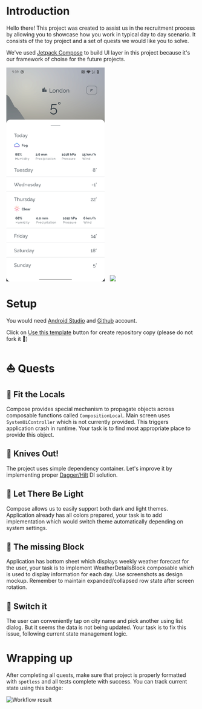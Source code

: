# Introduction
Hello there! This project was created to assist us in the recruitment process by allowing you to showcase how you work in typical day to day scenario. It consists of the toy project and a set of quests we would like you to solve.

We've used [Jetpack Compose](https://developer.android.com/jetpack/compose) to build UI layer in this project because it's our framework of choise for the future projects.

<img src="/results/screenshot_3.jpg" width="260">&emsp;<img src="/results/screenshot_4.gif" width="260">

# Setup
You would need [Android Studio](https://developer.android.com/studio) and [Github](https://github.com/signup) account. 

Click on [Use this template](https://docs.github.com/en/repositories/creating-and-managing-repositories/creating-a-repository-from-a-template) button for create repository copy (please do not fork it :ghost:)

# :boat: Quests
## :star2: Fit the Locals
Compose provides special mechanism to propagate objects across composable functions called `CompositionLocal`. Main screen uses `SystemUiController` which is not currently provided. This triggers application crash in runtime. Your task is to find most appropriate place to provide this object.

## :star2: Knives Out!
The project uses simple dependency container. Let's improve it by implementing proper [Dagger/Hilt](https://github.com/google/dagger) DI solution.

## :star2: Let There Be Light
Compose allows us to easily support both dark and light themes. Application already has all colors prepared, your task is to add implementation which would switch theme automatically depending on system settings.

## :star2: The missing Block
Application has bottom sheet which displays weekly weather forecast for the user, your task is to implement WeatherDetailsBlock composable which is used to display information for each day. Use screenshots as design mockup. Remember to maintain expanded/collapsed row state after screen rotation.

## :star2: Switch it
The user can conveniently tap on city name and pick another using list dialog. But it seems the data is not being updated. Your task is to fix this issue, following current state management logic.

# Wrapping up
After completing all quests, make sure that project is properly formatted with `spotless` and all tests complete with success. You can track current state using this badge: 

![Workflow result](https://github.com/ets-recruiting/androiddev/workflows/Check/badge.svg)
